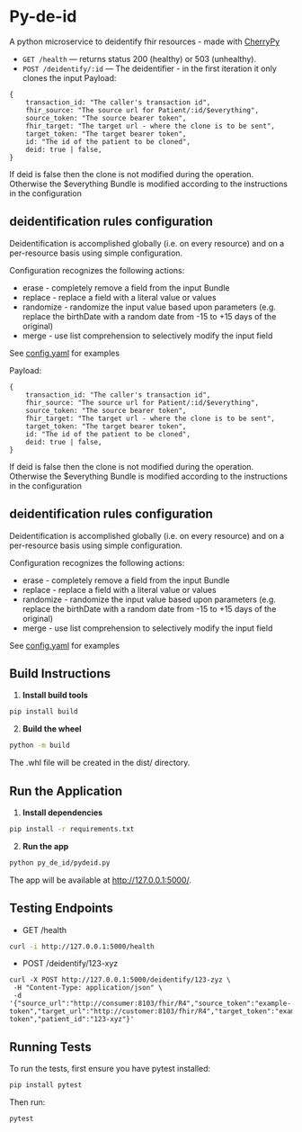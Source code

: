 # Py-de-id

A python microservice to deidentify fhir resources - made with [CherryPy](https://cherrypy.dev/)

- `GET /health` — returns status 200 (healthy) or 503 (unhealthy).
- `POST /deidentify/:id` — The deidentifier - in the first iteration it only clones the input
  Payload:

```
{
    transaction_id: "The caller's transaction id",
    fhir_source: "The source url for Patient/:id/$everything",
    source_token: "The source bearer token",
    fhir_target: "The target url - where the clone is to be sent",
    target_token: "The target bearer token",
    id: "The id of the patient to be cloned",
    deid: true | false,
}
```

If deid is false then the clone is not modified during the operation. Otherwise the $everything Bundle is modified according to the instructions in the configuration

## deidentification rules configuration

Deidentification is accomplished globally (i.e. on every resource) and on a per-resource basis using simple configuration.

Configuration recognizes the following actions:

- erase - completely remove a field from the input Bundle
- replace - replace a field with a literal value or values
- randomize - randomize the input value based upon parameters (e.g. replace the birthDate with a random date from -15 to +15 days of the original)
- merge - use list comprehension to selectively modify the input field

See [config.yaml](./assets/config.yaml) for examples

Payload:

```
{
    transaction_id: "The caller's transaction id",
    fhir_source: "The source url for Patient/:id/$everything",
    source_token: "The source bearer token",
    fhir_target: "The target url - where the clone is to be sent",
    target_token: "The target bearer token",
    id: "The id of the patient to be cloned",
    deid: true | false,
}
```

If deid is false then the clone is not modified during the operation. Otherwise the $everything Bundle is modified according to the instructions in the configuration

## deidentification rules configuration

Deidentification is accomplished globally (i.e. on every resource) and on a per-resource basis using simple configuration.

Configuration recognizes the following actions:

- erase - completely remove a field from the input Bundle
- replace - replace a field with a literal value or values
- randomize - randomize the input value based upon parameters (e.g. replace the birthDate with a random date from -15 to +15 days of the original)
- merge - use list comprehension to selectively modify the input field

See [config.yaml](./assets/config.yaml) for examples

## Build Instructions

1. **Install build tools**

```bash
pip install build
```

2. **Build the wheel**

```bash
python -m build
```

The .whl file will be created in the dist/ directory.

## Run the Application

1. **Install dependencies**

```bash
pip install -r requirements.txt
```

2. **Run the app**

```bash
python py_de_id/pydeid.py
```

The app will be available at http://127.0.0.1:5000/.

## Testing Endpoints

- GET /health

```bash
curl -i http://127.0.0.1:5000/health
```

- POST /deidentify/123-xyz

```
curl -X POST http://127.0.0.1:5000/deidentify/123-zyz \
 -H "Content-Type: application/json" \
 -d '{"source_url":"http://consumer:8103/fhir/R4","source_token":"example-token","target_url":"http://customer:8103/fhir/R4","target_token":"example-token","patient_id":"123-xyz"}'
```

## Running Tests

To run the tests, first ensure you have pytest installed:

```bash
pip install pytest
```

Then run:

```bash
pytest
```
